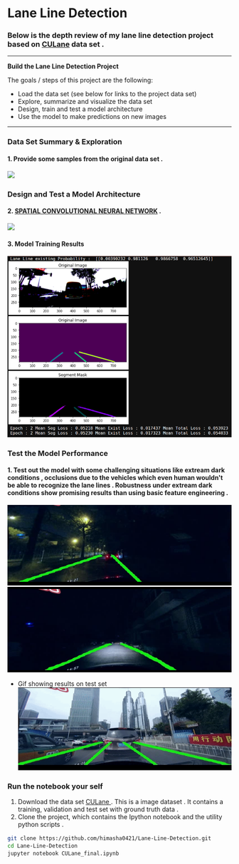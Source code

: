 # **Lane Line Detection** 


### Below is the depth review of my lane line detection project based on  [CULane](https://xingangpan.github.io/projects/CULane.html) data set .

---

**Build the Lane Line Detection  Project**

The goals / steps of this project are the following:
* Load the data set (see below for links to the project data set)
* Explore, summarize and visualize the data set
* Design, train and test a model architecture
* Use the model to make predictions on new images

---


### Data Set Summary & Exploration

#### 1. Provide some samples from the original data set .

![](https://xingangpan.github.io/projects/CULane.png)


### Design and Test a Model Architecture


#### 2. [SPATIAL CONVOLUTIONAL NEURAL NETWORK](https://arxiv.org/abs/1712.06080) .

![](https://miro.medium.com/max/2100/1*vbrMpkLo0croh2wuBZwXJQ.png)
 


#### 3. Model Training Results

![](images/train.png)
 

### Test the Model Performance

#### 1. Test out the model with some challenging  situations like extream dark conditions , occlusions due to the vehicles which even human wouldn't be able to recognize the lane lines  . Robustness under extream dark conditions show promising results than using basic feature engineering . 

![](images/1.png)
![](images/2.png)

* Gif showing results on test set
![](gif/train.gif)

### Run the notebook your self

1. Download the data set [CULane ](https://xingangpan.github.io/projects/CULane.html) . This is a image dataset . It contains a training, validation and test set with ground truth data .
2. Clone the project, which contains the Ipython notebook and the utility python scripts .
```sh
git clone https://github.com/himasha0421/Lane-Line-Detection.git
cd Lane-Line-Detection
jupyter notebook CULane_final.ipynb
```